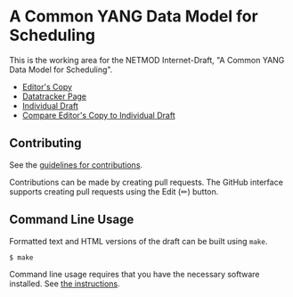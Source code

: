 # A Common YANG Data Model for Scheduling

This is the working area for the NETMOD Internet-Draft, "A Common YANG Data Model for Scheduling".

* [Editor's Copy](https://netmod-wg.github.io/schedule-yang/#go.draft-ietf-netmod-schedule-yang.html)
* [Datatracker Page](https://datatracker.ietf.org/doc/draft-ietf-netmod-schedule-yang)
* [Individual Draft](https://datatracker.ietf.org/doc/html/draft-ietf-netmod-schedule-yang)
* [Compare Editor's Copy to Individual Draft](https://netmod-wg.github.io/schedule-yang/#go.draft-ietf-netmod-schedule-yang.diff)

## Contributing

See the
[guidelines for contributions](https://github.com/netmod-wg/schedule-yang/blob/main/CONTRIBUTING.md).

Contributions can be made by creating pull requests.
The GitHub interface supports creating pull requests using the Edit (✏) button.


## Command Line Usage

Formatted text and HTML versions of the draft can be built using `make`.

```sh
$ make
```

Command line usage requires that you have the necessary software installed.  See
[the instructions](https://github.com/martinthomson/i-d-template/blob/main/doc/SETUP.md).

